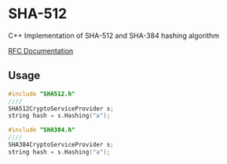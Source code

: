 # SHA-512
C++ Implementation of SHA-512 and SHA-384 hashing algorithm

[RFC Documentation](https://tools.ietf.org/html/rfc4634)


## Usage

```c++
#include "SHA512.h"
////
SHA512CryptoServiceProvider s;
string hash = s.Hashing("a");
```
```c++
#include "SHA384.h"
////
SHA384CryptoServiceProvider s;
string hash = s.Hashing("a");
```
